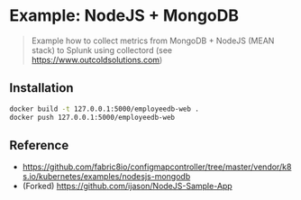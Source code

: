 Example: NodeJS + MongoDB
=====================

> Example how to collect metrics from MongoDB + NodeJS (MEAN stack) to Splunk
> using collectord (see https://www.outcoldsolutions.com)

## Installation

```bash
docker build -t 127.0.0.1:5000/employeedb-web .
docker push 127.0.0.1:5000/employeedb-web
```

## Reference

- https://github.com/fabric8io/configmapcontroller/tree/master/vendor/k8s.io/kubernetes/examples/nodesjs-mongodb
- (Forked) https://github.com/ijason/NodeJS-Sample-App


